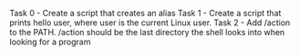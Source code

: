 Task 0 - Create a script that creates an alias
Task 1 - Create a script that prints hello user, where user is the current Linux user.
Task 2 - Add /action to the PATH. /action should be the last directory the shell looks into when looking for a program
